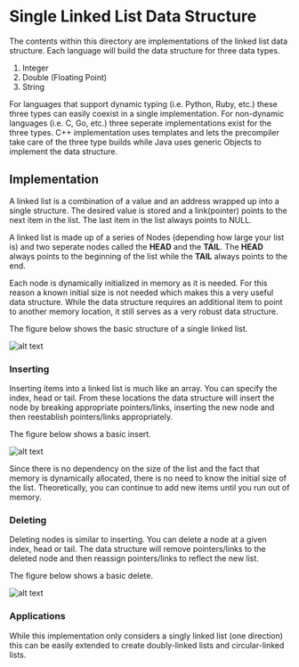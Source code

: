 # Single Linked List Data Structure

The contents within this directory are implementations of the linked list data structure.  Each language 
will build the data structure for three data types.
1. Integer
2. Double (Floating Point) 
3. String

For languages that support dynamic typing (i.e. Python, Ruby, etc.) these three types can easily coexist
in a single implementation.  For non-dynamic languages (i.e. C, Go, etc.) three seperate implementations
exist for the three types.  C++ implementation uses templates and lets the precompiler take care of the
three type builds while Java uses generic Objects to implement the data structure.  

## Implementation

A linked list is a combination of a value and an address wrapped up into a single structure.  The desired
value is stored and a link(pointer) points to the next item in the list.  The last item in the list always
points to NULL.  

A linked list is made up of a series of Nodes (depending how large your list is) and two seperate nodes
called the **HEAD** and the **TAIL**.  The **HEAD** always points to the beginning of the list while the
**TAIL** always points to the end.

Each node is dynamically initialized in memory as it is needed.  For this reason a known initial size is
not needed which makes this a very useful data structure.  While the data structure requires an additional
item to point to another memory location, it still serves as a very robust data structure.

The figure below shows the basic structure of a single linked list.

![alt text](./linked_list1.png "Linked List Data Structure Overview")

### Inserting

Inserting items into a linked list is much like an array.  You can specify the index, head or tail.  From
these locations the data structure will insert the node by breaking appropriate pointers/links, inserting
the new node and then reestablish pointers/links appropriately.

The figure below shows a basic insert.

![alt text](./linked_list2.png "Linked List Data Insertion Overview")

Since there is no dependency on the size of the list and the fact that memory is dynamically allocated,
there is no need to know the initial size of the list.  Theoretically, you can continue to add new items
until you run out of memory.

### Deleting

Deleting nodes is similar to inserting.  You can delete a node at a given index, head or tail.  The data
structure will remove pointers/links to the deleted node and then reassign pointers/links to reflect the 
new list.

The figure below shows a basic delete.

![alt text](./linked_list3.png "Linked List Data Deletion Overview")

### Applications

While this implementation only considers a singly linked list (one direction) this can be easily extended
to create doubly-linked lists and circular-linked lists.